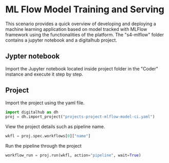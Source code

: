 # ML Flow Model Training and Serving

This scenario provides a quick overview of developing and deploying a machine learning application based on model tracked with MLFlow framework using the functionalities of the platform. The "s4-mlflow" folder contains a jupyter notebook and a digitalhub project.

## Jypter notebook

Import the Jupyter notebook located inside project folder in the "Coder" instance and execute it step by step.

## Project

Import the project using the yaml file.

```python
import digitalhub as dh
proj = dh.import_project("projects-project-mlflow-model-ci.yaml")
```

View the project details such as pipeline name.

```python
wkfl = proj.spec.workflows[0]["name"]
```

Run the pipeline through the project

```python
workflow_run = proj.run(wkfl, action="pipeline", wait=True)
```
